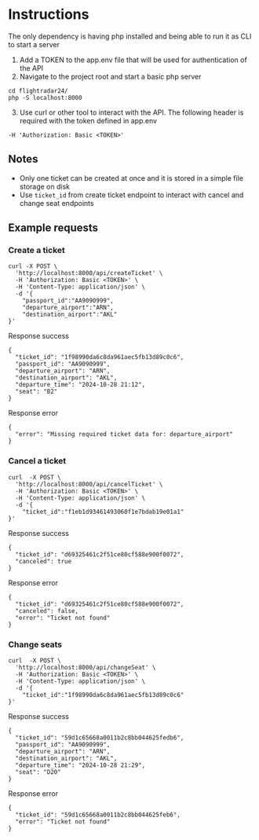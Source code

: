# Instructions
The only dependency is having php installed and being able to run it as CLI to start a server

1. Add a TOKEN to the app.env file that will be used for authentication of the API
2. Navigate to the project root and start a basic php server
```
cd flightradar24/
php -S localhost:8000
```
3. Use curl or other tool to interact with the API. The following header is required with the token defined in app.env
```
-H 'Authorization: Basic <TOKEN>'
```

## Notes
- Only one ticket can be created at once and it is stored in a simple file storage on disk
- Use `ticket_id` from create ticket endpoint to interact with cancel and change seat endpoints

## Example requests

### Create a ticket
```
curl -X POST \
  'http://localhost:8000/api/createTicket' \
  -H 'Authorization: Basic <TOKEN>' \
  -H 'Content-Type: application/json' \
  -d '{
    "passport_id":"AA9090999",
    "departure_airport":"ARN",
    "destination_airport":"AKL"
}'
```
Response success
```
{
  "ticket_id": "1f98990da6c8da961aec5fb13d89c0c6",
  "passport_id": "AA9090999",
  "departure_airport": "ARN",
  "destination_airport": "AKL",
  "departure_time": "2024-10-28 21:12",
  "seat": "B2"
}
```
Response error
```
{
  "error": "Missing required ticket data for: departure_airport"
}
```

### Cancel a ticket
```
curl  -X POST \
  'http://localhost:8000/api/cancelTicket' \
  -H 'Authorization: Basic <TOKEN>' \
  -H 'Content-Type: application/json' \
  -d '{
    "ticket_id":"f1eb1d93461493060f1e7bdab19e01a1"
}'
```
Response success
```
{
  "ticket_id": "d69325461c2f51ce80cf588e900f0072",
  "canceled": true
}
```
Response error
```
{
  "ticket_id": "d69325461c2f51ce80cf588e900f0072",
  "canceled": false,
  "error": "Ticket not found"
}
```


### Change seats
```
curl  -X POST \
  'http://localhost:8000/api/changeSeat' \
  -H 'Authorization: Basic <TOKEN>' \
  -H 'Content-Type: application/json' \
  -d '{
    "ticket_id":"1f98990da6c8da961aec5fb13d89c0c6"
}'
```
Response success
```
{
  "ticket_id": "59d1c65668a0011b2c8bb044625fedb6",
  "passport_id": "AA9090999",
  "departure_airport": "ARN",
  "destination_airport": "AKL",
  "departure_time": "2024-10-28 21:29",
  "seat": "D20"
}
```
Response error
```
{
  "ticket_id": "59d1c65668a0011b2c8bb044625feb6",
  "error": "Ticket not found"
}
```
